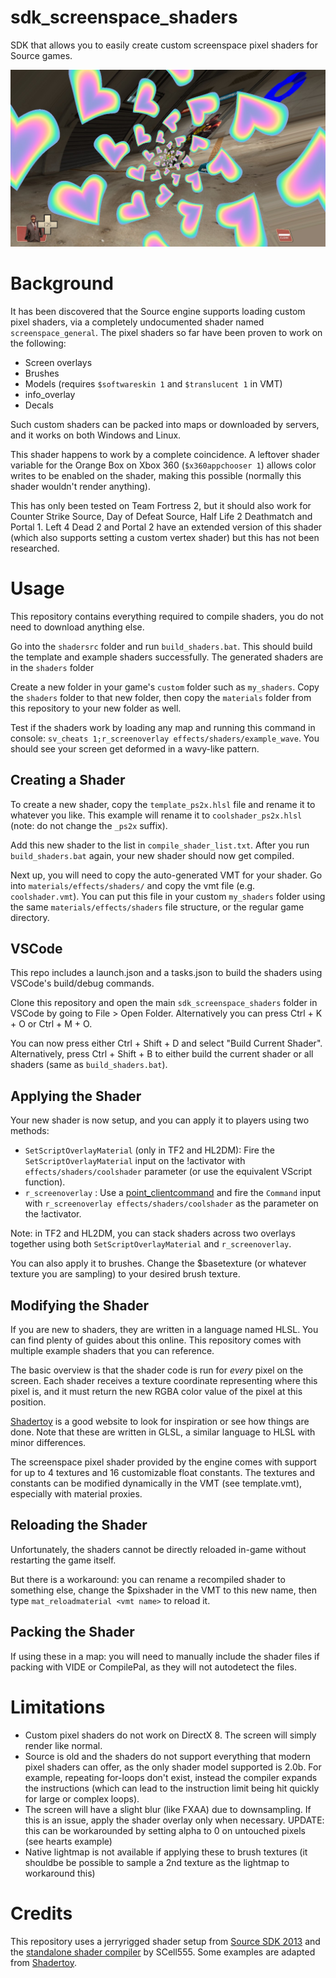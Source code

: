 # sdk_screenspace_shaders
SDK that allows you to easily create custom screenspace pixel shaders for Source games.

![screenshot](thumbnail.jpg)

# Background
It has been discovered that the Source engine supports loading custom pixel shaders, via a completely undocumented shader named `screenspace_general`.
The pixel shaders so far have been proven to work on the following:
- Screen overlays
- Brushes
- Models (requires `$softwareskin 1` and `$translucent 1` in VMT)
- info_overlay
- Decals

Such custom shaders can be packed into maps or downloaded by servers, and it works on both Windows and Linux.

This shader happens to work by a complete coincidence. A leftover shader variable for the Orange Box on Xbox 360 (`$x360appchooser 1`) allows color writes to be enabled on the shader, making this possible (normally this shader wouldn't render anything).

This has only been tested on Team Fortress 2, but it should also work for Counter Strike Source, Day of Defeat Source, Half Life 2 Deathmatch and Portal 1.
Left 4 Dead 2 and Portal 2 have an extended version of this shader (which also supports setting a custom vertex shader) but this has not been researched.

# Usage
This repository contains everything required to compile shaders, you do not need to download anything else.

Go into the `shadersrc` folder and run `build_shaders.bat`. This should build the template and example shaders successfully.
The generated shaders are in the `shaders` folder

Create a new folder in your game's `custom` folder such as `my_shaders`.
Copy the `shaders` folder to that new folder, then copy the `materials` folder from this repository to your new folder as well.

Test if the shaders work by loading any map and running this command in console: 
`sv_cheats 1;r_screenoverlay effects/shaders/example_wave`. 
You should see your screen get deformed in a wavy-like pattern.

## Creating a Shader
To create a new shader, copy the `template_ps2x.hlsl` file and rename it to whatever you like.  This example will rename it to `coolshader_ps2x.hlsl` (note: do not change the `_ps2x` suffix).

Add this new shader to the list in `compile_shader_list.txt`.
After you run `build_shaders.bat` again, your new shader should now get compiled.

Next up, you will need to copy the auto-generated VMT for your shader. Go into `materials/effects/shaders/` and copy the vmt file (e.g. `coolshader.vmt`).  You can put this file in your custom `my_shaders` folder using the same `materials/effects/shaders` file structure, or the regular game directory.

## VSCode
This repo includes a launch.json and a tasks.json to build the shaders using VSCode's build/debug commands.

Clone this repository and open the main `sdk_screenspace_shaders` folder in VSCode by going to File > Open Folder.  Alternatively you can press Ctrl + K + O or Ctrl + M + O.

You can now press either Ctrl + Shift + D and select "Build Current Shader".  Alternatively, press Ctrl + Shift + B to either build the current shader or all shaders (same as `build_shaders.bat`).

## Applying the Shader
Your new shader is now setup, and you can apply it to players using two methods:

- `SetScriptOverlayMaterial` (only in TF2 and HL2DM): Fire the `SetScriptOverlayMaterial` input on the !activator with `effects/shaders/coolshader` parameter (or use the equivalent VScript function).
- `r_screenoverlay` : Use a [point_clientcommand](https://developer.valvesoftware.com/wiki/point_clientcommand) and fire the `Command` input with `r_screenoverlay effects/shaders/coolshader` as the parameter on the !activator.

Note: in TF2 and HL2DM, you can stack shaders across two overlays together using both `SetScriptOverlayMaterial` and `r_screenoverlay`.

You can also apply it to brushes. Change the $basetexture (or whatever texture you are sampling) to your desired brush texture.

## Modifying the Shader
If you are new to shaders, they are written in a language named HLSL. You can find plenty of guides about this online. This repository comes with multiple example shaders that you can reference. 

The basic overview is that the shader code is run for *every* pixel on the screen. Each shader receives a texture coordinate representing where this pixel is, and it must return the new RGBA color value of the pixel at this position.

[Shadertoy](https://www.shadertoy.com/) is a good website to look for inspiration or see how things are done. Note that these are written in GLSL, a similar language to HLSL with minor differences.

The screenspace pixel shader provided by the engine comes with support for up to 4 textures and 16 customizable float constants. The textures and constants can be modified dynamically in the VMT (see template.vmt), especially with material proxies.

## Reloading the Shader
Unfortunately, the shaders cannot be directly reloaded in-game without restarting the game itself. 

But there is a workaround: you can rename a recompiled shader to something else, change the $pixshader in the VMT to this new name, then type `mat_reloadmaterial <vmt name>` to reload it.

## Packing the Shader
If using these in a map: you will need to manually include the shader files if packing with VIDE or CompilePal, as they will not autodetect the files.

# Limitations
* Custom pixel shaders do not work on DirectX 8. The screen will simply render like normal.
* Source is old and the shaders do not support everything that modern pixel shaders can offer, as the only shader model supported is 2.0b. For example, repeating for-loops don't exist, instead the compiler expands the instructions (which can lead to the instruction limit being hit quickly for large or complex loops).
* The screen will have a slight blur (like FXAA) due to downsampling. If this is an issue, apply the shader overlay only when necessary. UPDATE: this can be workarounded by setting alpha to 0 on untouched pixels (see hearts example)
* Native lightmap is not available if applying these to brush textures (it shouldbe be possible to sample a 2nd texture as the lightmap to workaround this)

# Credits
This repository uses a jerryrigged shader setup from [Source SDK 2013](https://github.com/ValveSoftware/source-sdk-2013) and the [standalone shader compiler](https://github.com/SCell555/ShaderCompile) by SCell555. 
Some examples are adapted from [Shadertoy](https://www.shadertoy.com/).
